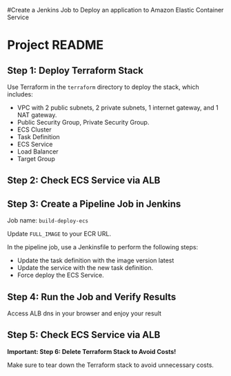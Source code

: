 #Create a Jenkins Job to Deploy an application to Amazon Elastic Container Service
# Project README

## Step 1: Deploy Terraform Stack

Use Terraform in the `terraform` directory to deploy the stack, which includes:

- VPC with 2 public subnets, 2 private subnets, 1 internet gateway, and 1 NAT gateway.
- Public Security Group, Private Security Group.
- ECS Cluster
- Task Definition
- ECS Service
- Load Balancer
- Target Group

## Step 2: Check ECS Service via ALB

## Step 3: Create a Pipeline Job in Jenkins

Job name: `build-deploy-ecs`

Update `FULL_IMAGE` to your ECR URL.

In the pipeline job, use a Jenkinsfile to perform the following steps:

- Update the task definition with the image version latest
- Update the service with the new task definition.
- Force deploy the ECS Service.

## Step 4: Run the Job and Verify Results
Access ALB dns in your browser and  enjoy your result

## Step 5: Check ECS Service via ALB

**Important: Step 6: Delete Terraform Stack to Avoid Costs!**

Make sure to tear down the Terraform stack to avoid unnecessary costs.
